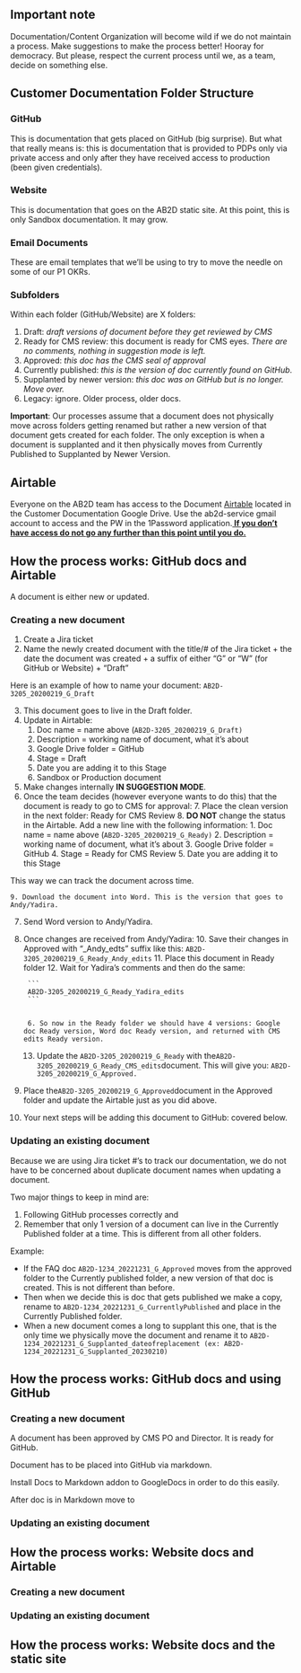 ## Important note

Documentation/Content Organization will become wild if we do not maintain a process. Make suggestions to make the process better! Hooray for democracy. But please, respect the current process until we, as a team, decide on something else. 


## Customer Documentation Folder Structure


### GitHub

This is documentation that gets placed on GitHub (big surprise). But what that really means is: this is documentation that is provided to PDPs only via private access and only after they have received access to production (been given credentials). 


### Website

This is documentation that goes on the AB2D static site. At this point, this is only Sandbox documentation. It may grow. 


### Email Documents

These are email templates that we’ll be using to try to move the needle on some of our P1 OKRs.


### Subfolders

Within each folder (GitHub/Website) are X folders: 



1. Draft: _draft versions of document before they get reviewed by CMS_
2. Ready for CMS review: this document is ready for CMS eyes. _There are no comments, nothing in suggestion mode is left._
3. Approved: _this doc has the CMS seal of approval_
4. Currently published: _this is the version of doc currently found on GitHub_.
5. Supplanted by newer version: _this doc was on GitHub but is no longer. Move over._
6. Legacy: ignore. Older process, older docs.

**Important**: Our processes assume that a document does not physically move across folders getting renamed but rather a new version of that document gets created for each folder. The only exception is when a document is supplanted and it then physically moves from Currently Published to Supplanted by Newer Version.


## Airtable

Everyone on the AB2D team has access to the Document [Airtable](https://airtable.com/invite/l?inviteId=invmz46Y30h6gACCu&inviteToken=bdab9dfade65633621828a7f02e971549f671ac7e91b3544915a49212ffb4b62) located in the Customer Documentation Google Drive. Use the ab2d-service gmail account to access and the PW in the 1Password application.**<span style="text-decoration:underline;"> If you don’t have access do not go any further than this point until you do.</span>**


## How the process works: GitHub docs and Airtable

A document is either new or updated. 


### Creating a new document



1. Create a Jira ticket
2. Name the newly created document with the title/# of the Jira ticket + the date the document was created + a suffix of either “G” or “W” (for GitHub or Website) + “Draft”

Here is an example of how to name your document: `AB2D-3205_20200219_G_Draft`



3. This document goes to live in the Draft folder.
4. Update in Airtable:
    1. Doc name = name above (`AB2D-3205_20200219_G_Draft)`
    2. Description = working name of document, what it’s about
    3. Google Drive folder = GitHub
    4. Stage = Draft
    5. Date you are adding it to this Stage
    6. Sandbox or Production document
5. Make changes internally **IN SUGGESTION MODE**.
6. Once the team decides (however everyone wants to do this) that the document is ready to go to CMS for approval: 
    7. Place the clean version in the next folder: Ready for CMS Review
    8. **DO NOT** change the status in the Airtable. Add a new line with the following information: 
        1. Doc name = name above (`AB2D-3205_20200219_G_Ready)`
        2. Description = working name of document, what it’s about
        3. Google Drive folder = GitHub
        4. Stage = Ready for CMS Review
        5. Date you are adding it to this Stage

This way we can track the document across time.



    9. Download the document into Word. This is the version that goes to Andy/Yadira.
7. Send Word version to Andy/Yadira.
8. Once changes are received from Andy/Yadira: 
    10. Save their changes in Approved with “_Andy_edts” suffix like this: `AB2D-3205_20200219_G_Ready_Andy_edits`
    11. Place this document in Ready folder
    12. Wait for Yadira’s comments and then do the same:

        ```
        AB2D-3205_20200219_G_Ready_Yadira_edits
        ```


        6. So now in the Ready folder we should have 4 versions: Google doc Ready version, Word doc Ready version, and returned with CMS edits Ready version.
    13. Update the `AB2D-3205_20200219_G_Ready` with the` AB2D-3205_20200219_G_Ready_CMS_edits `document. This will give you: `AB2D-3205_20200219_G_Approved.`
9. Place the` AB2D-3205_20200219_G_Approved `document in the Approved folder and update the Airtable just as you did above.
10. Your next steps will be adding this document to GitHub: covered below.


### Updating an existing document

Because we are using Jira ticket #’s to track our documentation, we do not have to be concerned about duplicate document names when updating a document.

Two major things to keep in mind are:



1. Following GitHub processes correctly and
2. Remember that only 1 version of a document can live in the Currently Published folder at a time. This is different from all other folders. 

Example: 



*   If the FAQ doc `AB2D-1234_20221231_G_Approved` moves from the approved folder to the Currently published folder, a new version of that doc is created. This is not different than before. 
*   Then when we decide this is doc that gets published we make a copy, rename to  `AB2D-1234_20221231_G_CurrentlyPublished` and place in the Currently Published folder.
*   When a new document comes a long to supplant this one, that is the only time we physically move the document and rename it to  `AB2D-1234_20221231_G_Supplanted_dateofreplacement (ex: AB2D-1234_20221231_G_Supplanted_20230210)`


## How the process works: GitHub docs and using GitHub


### Creating a new document

A document has been approved by CMS PO and Director. It is ready for GitHub. 

Document has to be placed into GitHub via markdown. 

Install Docs to Markdown addon to GoogleDocs in order to do this easily. 

After doc is in Markdown move to 


### Updating an existing document


## How the process works: Website docs and Airtable


### Creating a new document


### Updating an existing document


## How the process works: Website docs and the static site

